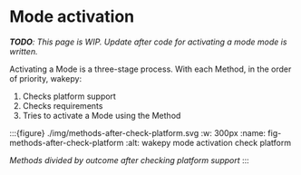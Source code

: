 # Mode activation

***TODO**: This page is WIP. Update after code for activating a mode mode is written.*

Activating a Mode is a three-stage process. With each Method, in the order of priority, wakepy:
1. Checks platform support
2. Checks requirements
3. Tries to activate a Mode using the Method


:::{figure} ./img/methods-after-check-platform.svg 
:w: 300px
:name: fig-methods-after-check-platform
:alt: wakepy mode activation check platform

*Methods divided by outcome after checking platform support*
:::